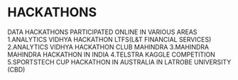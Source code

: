 # HACKATHONS
DATA HACKATHONS PARTICIPATED ONLINE IN VARIOUS AREAS
1.ANALYTICS VIDHYA HACKATHON LTFS(L&T FINANCIAL SERVICES)
2.ANALYTICS VIDHYA HACKATHON CLUB MAHINDRA
3.MAHINDRA MAHINDRA HACKATHON IN INDIA
4.TELSTRA KAGGLE COMPETITION
5.SPORTSTECH CUP HACKATHON IN AUSTRALIA IN LATROBE UNIVERSITY (CBD)
